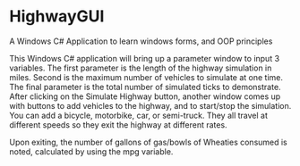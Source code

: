 # HighwayGUI
A Windows C# Application to learn windows forms, and OOP principles

This Windows C# application will bring up a parameter window to input 3 variables. The first parameter is the 
length of the highway simulation in miles. Second is the maximum number of vehicles to simulate at one time.
The final parameter is the total number of simulated ticks to demonstrate. After clicking on the Simulate
Highway button, another window comes up with buttons to add vehicles to the highway, and to start/stop the 
simulation. You can add a bicycle, motorbike, car, or semi-truck. They all travel at different speeds so
they exit the highway at different rates.

Upon exiting, the number of gallons of gas/bowls of Wheaties consumed is noted, calculated by using the
mpg variable.
